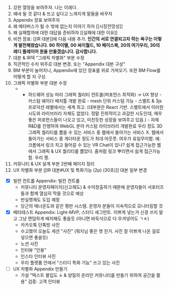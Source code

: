 1. 강한 열정을 보여주자. 나는 이레다.
2. 얘네 될 것 같다 & 쓰고 싶다고 느껴지게 말들을 바꾸자
3. Appendix 장표 보여주자
4. 왜 메타버스가 될 수 밖에 없는지 이야기 하자 [[시장전망성]]
5. 왜 실패할까에 대한 대답을 준비하자 [[실패에 대한 이유]]
6. 비전 장표: [[IR 대본]]에 다음 내용 추가. **인간의 서로 연결되고자 하는 욕구는 이렇게 발전해왔습니다. 90 하이텔, 00 싸이월드, 10 페이스북, 20의 여기우리, 30의 레디 플레이어 원을 만들겠습니다. 감사합니다.**
7. 대본 & IR덱 "그래픽 차별화" 부분 수정
8. 직관적인 수치 위주로 대본 변경. 또는 "Appendix 대본 구상"
9. BM 부분이 늘어지니, Appendix에 있던 장표를 위로 가져오기. 또한 BM Flow를 어떻게 할 지 구상.
10. 그래픽 차별화 부분 대본 수정
	- - 하드웨어 성능 따라 그래픽 퀄리티 컨트롤(퍼포먼스 최적화) → UX 향상 - 커스텀 쉐이더 배치툴 개발 완료 - mesh 단위 커스텀 가능 - 스벨트 & 3js 프로덕션 레벨에서는 세계 최고. (대부분은 React 기반. 스벨트에서 이러한 시도와 라이브러리 자체도 없었다. 정말 진취적이고 과감한 시도인데, 매우 좋은 퍼포먼스들이 나오고 있고, 미친듯한 성장을 보여주고 있음.) - 자체 R&D를 진행하여 WebGL 분야 커스텀 라이브러리 개발완료 우리 정도 3D 그래픽 퀄리티를 뽑을 수 있는 서비스 중 웹에서 돌아가는 서비스 X. 웹에서 돌아가는 서비스 중 게더타운 정도가 최대 아웃풋. 여우가 유일무이함. 예: 크롬에서 링크 치고 들어갈 수 있는 VR Chat이 있나? 쉽게 접근가능한 웹에서 그래픽 & UX 퀄리티를 뽑았다. 줌처럼 링크 뿌리면서 쉽게 접근가능함. 우리 짱.
11. 커뮤니티 & UX 설계 부분 2번째 페이지 정리
12. UX 차별화 부분 [[IR 대본#UX 및 특화기능 (2p) (30초)]] 대본 일부 변경

- [x] 빌런 컨트롤 Appendix: 빌런 컨트롤
	- 커뮤니티 운영자페이지(신고제도) & 수익창출하기 때문에 운영자들이 서포터즈들과 함께 열심히 막을 것으로 예상
	- 반실명제도 도입 예정
	- 당근의 매너온도와 같은 평판 시스템. 운영자 분들이 지속적으로 모니터링할 것
- [x] 베타테스트 Appendix: Light-MVP, 스터디 세그먼트. 이쁘게 넣는거 신경 쓰지 말고 그냥 랜덤하게 배치해도 좋을듯 (아니면 바둑식으로 다 우겨넣어도 ㄱㅊ)
	- 카카오톡 단톡방 사진
	- 수고했어 오늘도 세션 "사진" (뭐지님 좋은 챗 친거. 사진 잘 이쁘게 나온 걸로 넣으면 좋을듯)
	- 노션 사진
	- 인터뷰 "인용"
	- 인스타 인터뷰 사진
	- 우리 플랫폼 안에서 "스터디 특화 기능" 쓰고 있는 사진
- [ ] UX 차별화 Appendix 만들기
	- 가설 "텍스트 몰입도 ↓ & 양질의 온라인 커뮤니티를 만들기 위하여 공간을 활용"
	  검증: 고객 인터뷰 